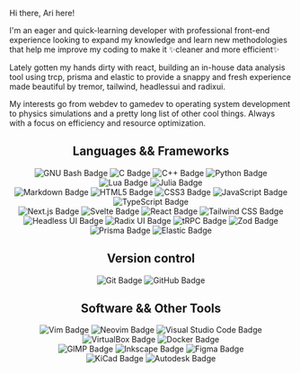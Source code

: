 Hi there, Ari here!

I'm an eager and quick-learning developer with professional front-end experience looking to expand my knowledge and learn new methodologies that help me improve my coding to make it ✨cleaner and more efficient✨

Lately gotten my hands dirty with react, building an in-house data analysis tool using trcp, prisma and elastic to provide a snappy and fresh experience made beautiful by tremor, tailwind, headlessui and radixui.

My interests go from webdev to gamedev to operating system development to physics simulations and a pretty long list of other cool things. Always with a focus on efficiency and resource optimization.



<h2 align="center">
  Languages && Frameworks
</h2>
<div align="center">
  <img src="https://img.shields.io/badge/GNU%20Bash-4EAA25?logo=gnubash&logoColor=fff&style=flat-square" alt="GNU Bash Badge">
  <img src="https://img.shields.io/badge/C-A8B9CC?logo=c&logoColor=fff&style=flat-square" alt="C Badge">
  <img src="https://img.shields.io/badge/C%2B%2B-00599C?logo=cplusplus&logoColor=fff&style=flat-square" alt="C++ Badge">
  <img src="https://img.shields.io/badge/Python-3776AB?logo=python&logoColor=fff&style=flat-square" alt="Python Badge">
  <img src="https://img.shields.io/badge/Lua-2C2D72?logo=lua&logoColor=fff&style=flat-square" alt="Lua Badge">
  <img src="https://img.shields.io/badge/Julia-9558B2?logo=julia&logoColor=fff&style=flat-square" alt="Julia Badge">
  <br />
  <img src="https://img.shields.io/badge/Markdown-000?logo=markdown&logoColor=fff&style=flat-square" alt="Markdown Badge">
  <img src="https://img.shields.io/badge/HTML5-E34F26?logo=html5&logoColor=fff&style=flat-square" alt="HTML5 Badge">
  <img src="https://img.shields.io/badge/CSS3-1572B6?logo=css3&logoColor=fff&style=flat-square" alt="CSS3 Badge">
  <img src="https://img.shields.io/badge/JavaScript-F7DF1E?logo=javascript&logoColor=000&style=flat-square" alt="JavaScript Badge">
  <img src="https://img.shields.io/badge/TypeScript-3178C6?logo=typescript&logoColor=fff&style=flat-square" alt="TypeScript Badge">
  <br />
  <img src="https://img.shields.io/badge/Next.js-000?logo=nextdotjs&logoColor=fff&style=flat-square" alt="Next.js Badge">
  <img src="https://img.shields.io/badge/Svelte-FF3E00?logo=svelte&logoColor=fff&style=flat-square" alt="Svelte Badge">
  <img src="https://img.shields.io/badge/React-61DAFB?logo=react&logoColor=000&style=flat-square" alt="React Badge">
  <img src="https://img.shields.io/badge/Tailwind%20CSS-06B6D4?logo=tailwindcss&logoColor=fff&style=flat-square" alt="Tailwind CSS Badge">
  <img src="https://img.shields.io/badge/Headless%20UI-66E3FF?logo=headlessui&logoColor=000&style=flat-square" alt="Headless UI Badge">
  <img src="https://img.shields.io/badge/Radix%20UI-161618?logo=radixui&logoColor=fff&style=flat-square" alt="Radix UI Badge">
  <img src="https://img.shields.io/badge/tRPC-2596BE?logo=trpc&logoColor=fff&style=flat-square" alt="tRPC Badge">
  <img src="https://img.shields.io/badge/Zod-3E67B1?logo=zod&logoColor=fff&style=flat-square" alt="Zod Badge">
  <img src="https://img.shields.io/badge/Prisma-2D3748?logo=prisma&logoColor=fff&style=flat-square" alt="Prisma Badge">
  <img src="https://img.shields.io/badge/Elastic-005571?logo=elastic&logoColor=fff&style=flat-square" alt="Elastic Badge">
</div>

<h2 align="center">
  Version control
</h2>
<div align="center">
  <img src="https://img.shields.io/badge/Git-F05032?logo=git&logoColor=fff&style=flat-square" alt="Git Badge">
  <img src="https://img.shields.io/badge/GitHub-181717?logo=github&logoColor=fff&style=flat-square" alt="GitHub Badge">
</div>

<h2 align="center">
  Software && Other Tools
</h2>
<div align="center">
  <img src="https://img.shields.io/badge/Vim-019733?logo=vim&logoColor=fff&style=flat-square" alt="Vim Badge">
  <img src="https://img.shields.io/badge/Neovim-57A143?logo=neovim&logoColor=fff&style=flat-square" alt="Neovim Badge">
  <img src="https://img.shields.io/badge/Visual%20Studio%20Code-007ACC?logo=visualstudiocode&logoColor=fff&style=flat-square" alt="Visual Studio Code Badge">
  <img src="https://img.shields.io/badge/VirtualBox-183A61?logo=virtualbox&logoColor=fff&style=flat-square" alt="VirtualBox Badge">
  <img src="https://img.shields.io/badge/Docker-2496ED?logo=docker&logoColor=fff&style=flat-square" alt="Docker Badge">
  <br />
  <img src="https://img.shields.io/badge/GIMP-5C5543?logo=gimp&logoColor=fff&style=flat-square" alt="GIMP Badge">
  <img src="https://img.shields.io/badge/Inkscape-000?logo=inkscape&logoColor=fff&style=flat-square" alt="Inkscape Badge">
  <img src="https://img.shields.io/badge/Figma-F24E1E?logo=figma&logoColor=fff&style=flat-square" alt="Figma Badge">
  <br />
  <img src="https://img.shields.io/badge/KiCad-314CB0?logo=kicad&logoColor=fff&style=flat-square" alt="KiCad Badge">
  <img src="https://img.shields.io/badge/Autodesk-000?logo=autodesk&logoColor=fff&style=flat-square" alt="Autodesk Badge">
</div>
